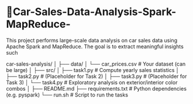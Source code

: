 # 🚗Car-Sales-Data-Analysis-Spark-MapReduce-
This project performs large-scale data analysis on car sales data using Apache Spark and MapReduce. The goal is to extract meaningful insights such


car-sales-analysis/
│
├── data/
│   └── car_prices.csv         # Your dataset (can be large)
│
├── src/
│   ├── task1.py               # Compute yearly sales statistics
│   ├── task2.py               # (Placeholder for Task 2)
│   ├── task3.py               # (Placeholder for Task 3)
│   └── task4.py               # Exploratory analysis on exterior/interior color combos
│
├── README.md
├── requirements.txt           # Python dependencies (e.g. pyspark)
└── run.sh                    # Script to run the tasks

